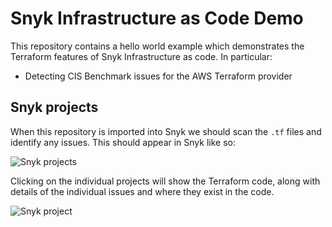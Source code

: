 # Snyk Infrastructure as Code Demo

This repository contains a hello world example which demonstrates the Terraform features of Snyk Infrastructure as code. In particular:

* Detecting CIS Benchmark issues for the AWS Terraform provider
    

## Snyk projects

When this repository is imported into Snyk we should scan the `.tf` files and identify any issues. This should appear in Snyk like so:

![Snyk projects](assets/projects.png)

Clicking on the individual projects will show the Terraform code, along with details of the individual issues and where they exist in the code.

![Snyk project](assets/project.png)



